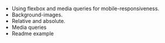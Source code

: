* Using flexbox and media queries for mobile-responsiveness.
* Background-images.
* Relative and absolute.
* Media queries
* Readme example